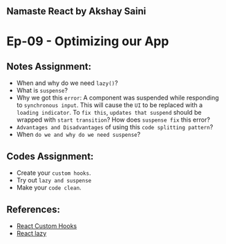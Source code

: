 ## Namaste React by Akshay Saini

# Ep-09 - Optimizing our App

## Notes Assignment:

- When and why do we need `lazy()`?
- What is `suspense`?
- Why we got this `error`: A component was suspended while responding to `synchronous input`. This will cause the `UI` to be replaced with a `loading indicator`. To `fix this`, `updates that suspend` should be wrapped with `start transition`? How does `suspense fix` this error?
- `Advantages and Disadvantages` of using this `code splitting pattern`?
- When `do we and why do we need suspense`?

## Codes Assignment:

- Create your `custom hooks`.
- Try out `lazy and suspense`
- Make your `code clean`.

## References:

- [React Custom Hooks](https://reactjs.org/docs/hooks-custom.html)
- [React lazy](https://react.dev/reference/react/lazy#suspense-for-code-splitting)
